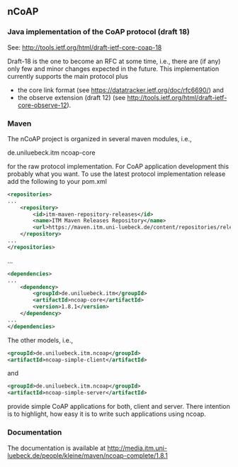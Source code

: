 ## nCoAP

### Java implementation of the CoAP protocol (draft 18)

See: http://tools.ietf.org/html/draft-ietf-core-coap-18

Draft-18 is the one to become an RFC at some time, i.e., there are (if any) only few and minor changes expected in the
future. This implementation currently supports the main protocol plus

* the core link format (see https://datatracker.ietf.org/doc/rfc6690/) and
* the observe extension (draft 12) (see http://tools.ietf.org/html/draft-ietf-core-observe-12).

### Maven

The nCoAP project is organized in several maven modules, i.e.,

<groupId>de.uniluebeck.itm</groupId>
<artifactId>ncoap-core</artifactId>

for the raw protocol implementation. For CoAP application development this probably what you want.
To use the latest protocol implementation release add the following to your pom.xml

```xml
<repositories>
...
    <repository>
        <id>itm-maven-repository-releases</id>
        <name>ITM Maven Releases Repository</name>
        <url>https://maven.itm.uni-luebeck.de/content/repositories/releases</url>
    </repository>
...
</repositories>
```

...

```xml
<dependencies>
...
    <dependency>
        <groupId>de.uniluebeck.itm</groupId>
        <artifactId>ncoap-core</artifactId>
        <version>1.8.1</version>
    </dependency>
...
</dependencies>
```

The other models, i.e.,

```xml
<groupId>de.uniluebeck.itm.ncoap</groupId>
<artifactId>ncoap-simple-client</artifactId>
```

and

```xml
<groupId>de.uniluebeck.itm.ncoap</groupId>
<artifactId>ncoap-simple-server</artifactId>
```

provide simple CoAP applications for both, client and server. There intention is to highlight, how easy it is to
write such applications using ncoap.


### Documentation

The documentation is available at http://media.itm.uni-luebeck.de/people/kleine/maven/ncoap-complete/1.8.1
